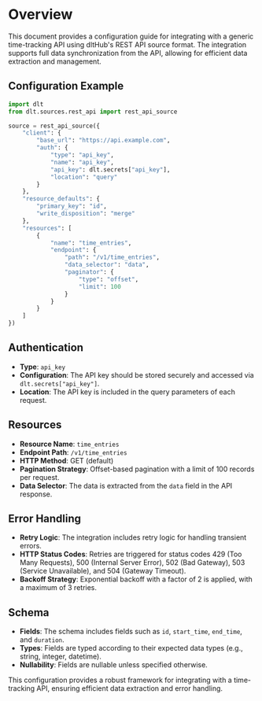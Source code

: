# Overview

This document provides a configuration guide for integrating with a generic time-tracking API using dltHub's REST API source format. The integration supports full data synchronization from the API, allowing for efficient data extraction and management.

## Configuration Example

```python
import dlt
from dlt.sources.rest_api import rest_api_source

source = rest_api_source({
    "client": {
        "base_url": "https://api.example.com",
        "auth": {
            "type": "api_key",
            "name": "api_key",
            "api_key": dlt.secrets["api_key"],
            "location": "query"
        }
    },
    "resource_defaults": {
        "primary_key": "id",
        "write_disposition": "merge"
    },
    "resources": [
        {
            "name": "time_entries",
            "endpoint": {
                "path": "/v1/time_entries",
                "data_selector": "data",
                "paginator": {
                    "type": "offset",
                    "limit": 100
                }
            }
        }
    ]
})
```

## Authentication

- **Type**: `api_key`
- **Configuration**: The API key should be stored securely and accessed via `dlt.secrets["api_key"]`.
- **Location**: The API key is included in the query parameters of each request.

## Resources

- **Resource Name**: `time_entries`
- **Endpoint Path**: `/v1/time_entries`
- **HTTP Method**: GET (default)
- **Pagination Strategy**: Offset-based pagination with a limit of 100 records per request.
- **Data Selector**: The data is extracted from the `data` field in the API response.

## Error Handling

- **Retry Logic**: The integration includes retry logic for handling transient errors.
- **HTTP Status Codes**: Retries are triggered for status codes 429 (Too Many Requests), 500 (Internal Server Error), 502 (Bad Gateway), 503 (Service Unavailable), and 504 (Gateway Timeout).
- **Backoff Strategy**: Exponential backoff with a factor of 2 is applied, with a maximum of 3 retries.

## Schema

- **Fields**: The schema includes fields such as `id`, `start_time`, `end_time`, and `duration`.
- **Types**: Fields are typed according to their expected data types (e.g., string, integer, datetime).
- **Nullability**: Fields are nullable unless specified otherwise.

This configuration provides a robust framework for integrating with a time-tracking API, ensuring efficient data extraction and error handling.
